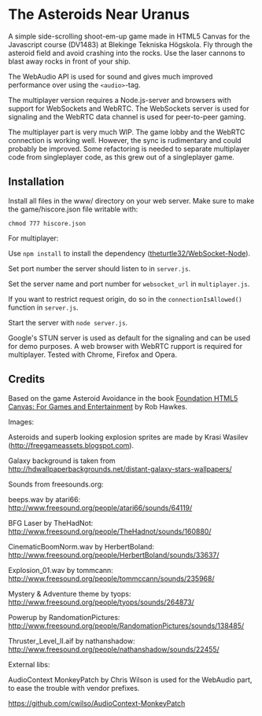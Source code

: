 The Asteroids Near Uranus
=========================

A simple side-scrolling shoot-em-up game made in HTML5 Canvas for the Javascript course (DV1483) at Blekinge Tekniska Högskola. Fly through the asteroid field and avoid crashing into the rocks. Use the laser cannons to blast away rocks in front of your ship.

The WebAudio API is used for sound and gives much improved performance over using the ``<audio>``-tag.

The multiplayer version requires a Node.js-server and browsers with support for WebSockets and WebRTC. The WebSockets server is used for signaling and the WebRTC data channel is used for peer-to-peer gaming.

The multiplayer part is very much WIP. The game lobby and the WebRTC connection is working well. However, the sync is rudimentary and could probably be improved. Some refactoring is needed to separate multiplayer code from singleplayer code, as this grew out of a singleplayer game.

Installation
-----------

Install all files in the www/ directory on your web server. Make sure to make the game/hiscore.json file writable with:

``chmod 777 hiscore.json``

For multiplayer:

Use ``npm install`` to install the dependency ([theturtle32/WebSocket-Node](https://github.com/theturtle32/WebSocket-Node)).

Set port number the server should listen to in ``server.js``.

Set the server name and port number for ``websocket_url`` in ``multiplayer.js``.

If you want to restrict request origin, do so in the ``connectionIsAllowed()`` function in ``server.js``.

Start the server with ``node server.js``.

Google's STUN server is used as default for the signaling and can be used for demo purposes. A web browser with WebRTC rupport is required for multiplayer. Tested with Chrome, Firefox and Opera.

Credits
-------

Based on the game Asteroid Avoidance in the book [Foundation HTML5 Canvas: For Games and Entertainment](http://www.apress.com/gp/book/9781430232919) by Rob Hawkes.

Images:

Asteroids and superb looking explosion sprites are made by Krasi Wasilev (http://freegameassets.blogspot.com).

Galaxy background is taken from http://hdwallpaperbackgrounds.net/distant-galaxy-stars-wallpapers/


Sounds from freesounds.org:

beeps.wav by atari66: http://www.freesound.org/people/atari66/sounds/64119/

BFG Laser by TheHadNot: http://www.freesound.org/people/TheHadnot/sounds/160880/

CinematicBoomNorm.wav by HerbertBoland: http://www.freesound.org/people/HerbertBoland/sounds/33637/

Explosion_01.wav by tommcann: http://www.freesound.org/people/tommccann/sounds/235968/

Mystery & Adventure theme by tyops: http://www.freesound.org/people/tyops/sounds/264873/

Powerup by RandomationPictures: http://www.freesound.org/people/RandomationPictures/sounds/138485/

Thruster_Level_II.aif by nathanshadow: http://www.freesound.org/people/nathanshadow/sounds/22455/

External libs:

AudioContext MonkeyPatch by Chris Wilson is used for the WebAudio part, to ease the trouble with vendor prefixes.

https://github.com/cwilso/AudioContext-MonkeyPatch

